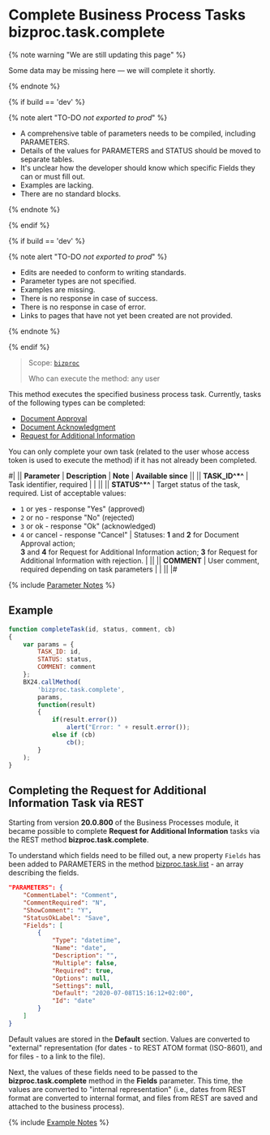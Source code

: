 # Complete Business Process Tasks bizproc.task.complete

{% note warning "We are still updating this page" %}

Some data may be missing here — we will complete it shortly.

{% endnote %}

{% if build == 'dev' %}

{% note alert "TO-DO _not exported to prod_" %}

- A comprehensive table of parameters needs to be compiled, including PARAMETERS.
- Details of the values for PARAMETERS and STATUS should be moved to separate tables.
- It's unclear how the developer should know which specific Fields they can or must fill out.
- Examples are lacking.
- There are no standard blocks.

{% endnote %}

{% endif %}

{% if build == 'dev' %}

{% note alert "TO-DO _not exported to prod_" %}

- Edits are needed to conform to writing standards.
- Parameter types are not specified.
- Examples are missing.
- There is no response in case of success.
- There is no response in case of error.
- Links to pages that have not yet been created are not provided.

{% endnote %}

{% endif %}

> Scope: [`bizproc`](../../scopes/permissions.md)
>
> Who can execute the method: any user

This method executes the specified business process task. Currently, tasks of the following types can be completed:

- [Document Approval](https://dev.1c-bitrix.com/learning/course/index.php?COURSE_ID=57&LESSON_ID=3771)
- [Document Acknowledgment](https://dev.1c-bitrix.com/learning/course/index.php?COURSE_ID=57&LESSON_ID=3783)
- [Request for Additional Information](https://dev.1c-bitrix.com/learning/course/index.php?COURSE_ID=57&LESSON_ID=3782)

You can only complete your own task (related to the user whose access token is used to execute the method) if it has not already been completed.

#|
|| **Parameter** | **Description** | **Note** | **Available since** ||
|| **TASK_ID^*^** | Task identifier, required | |  ||
|| **STATUS^*^** | Target status of the task, required. List of acceptable values: 

- `1` or yes - response "Yes" (approved)
- `2` or no - response "No" (rejected)
- `3` or ok - response "Ok" (acknowledged)
- `4` or cancel - response "Cancel" | Statuses: **1** and **2** for Document Approval action; <br> **3** and **4** for Request for Additional Information action; **3** for Request for Additional Information with rejection. |  ||
|| **COMMENT** | User comment, required depending on task parameters | |  ||
|#

{% include [Parameter Notes](../../../_includes/required.md) %}

## Example

```js
function completeTask(id, status, comment, cb)
{
    var params = {
        TASK_ID: id,
        STATUS: status,
        COMMENT: comment
    };
    BX24.callMethod(
        'bizproc.task.complete',
        params,
        function(result)
        {
            if(result.error())
                alert("Error: " + result.error());
            else if (cb)
                cb();
        }
    );
}
```

## Completing the Request for Additional Information Task via REST

Starting from version **20.0.800** of the Business Processes module, it became possible to complete **Request for Additional Information** tasks via the REST method **bizproc.task.complete**.

To understand which fields need to be filled out, a new property `Fields` has been added to PARAMETERS in the method [bizproc.task.list](.) - an array describing the fields.

```json
"PARAMETERS": {
    "CommentLabel": "Comment",
    "CommentRequired": "N",
    "ShowComment": "Y",
    "StatusOkLabel": "Save",
    "Fields": [
        {
            "Type": "datetime",
            "Name": "date",
            "Description": "",
            "Multiple": false,
            "Required": true,
            "Options": null,
            "Settings": null,
            "Default": "2020-07-08T15:16:12+02:00",
            "Id": "date"
        }
    ]
}
```

Default values are stored in the **Default** section. Values are converted to "external" representation (for dates - to REST ATOM format (ISO-8601), and for files - to a link to the file).

Next, the values of these fields need to be passed to the **bizproc.task.complete** method in the **Fields** parameter. This time, the values are converted to "internal representation" (i.e., dates from REST format are converted to internal format, and files from REST are saved and attached to the business process).

{% include [Example Notes](../../../_includes/examples.md) %}